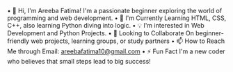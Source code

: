 • 👋 Hi, I'm Areeba Fatima! I'm a passionate beginner exploring the world of programming and web development.
• 🌱 I'm Currently Learning HTML, CSS, C++, also learning Python diving into logic.
• 💡 I'm interested in Web Development and Python Projects.
• 🤝 Looking to Collaborate On beginner-friendly web projects, learning groups, or study partners
• 📫 How to Reach Me through Email: areebafatima10@gmail.com
• ⚡ Fun Fact I'm a new coder who believes that small steps lead to big success!


